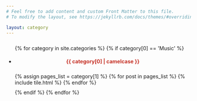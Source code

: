 ```yaml
---
# Feel free to add content and custom Front Matter to this file.
# To modify the layout, see https://jekyllrb.com/docs/themes/#overriding-theme-defaults

layout: category
---
```


<div> 
<section class="page-section" id="posts">
    <div class="container">
        <div class="row justify-content-center" style="margin-top: 5%;">            
        </div>
        <ul class="list-group list-group-flush">
        {% for category in site.categories %}
        {% if category[0] == 'Music' %}
            <li class="list-group-item" style="margin-bottom:2%">
                <div class="row justify-content-left">
                    <h4 style="text-align: center;color: #c53025;margin-bottom:5%">{{ category[0] | camelcase }}</h4>
                </div>
                <div class="row" style="margin-bottom 2%">
                {% assign pages_list = category[1] %}
                {% for post in pages_list %}
                   {% include tile.html %}
                {% endfor %}
                </div>
            </li>
        {% endif %}
        {% endfor %}
        </ul>
    </div>
</section>
</div>


